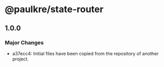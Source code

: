 # @paulkre/state-router

## 1.0.0
### Major Changes

- a37ecc4: Initial files have been copied from the repository of another project.
